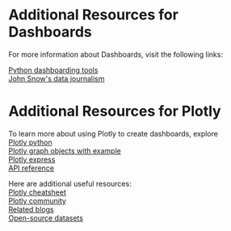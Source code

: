 # Additional Resources for Dashboards
For more information about Dashboards, visit the following links:

[Python dashboarding tools](https://pyviz.org/dashboarding/) </br>
[John Snow's data journalism](https://www.theguardian.com/news/datablog/2013/mar/15/john-snow-cholera-map)


# Additional Resources for Plotly
To learn more about using Plotly to create dashboards, explore </br>
[Plotly python](https://plotly.com/python/getting-started/)</br>
[Plotly graph objects with example](https://plotly.com/python/graph-objects/)</br>
[Plotly express](https://plotly.com/python/plotly-express/)</br>
[API reference](https://plotly.com/python-api-reference/)</br>

Here are additional useful resources:</br>
[Plotly cheatsheet](https://images.plot.ly/plotly-documentation/images/plotly_js_cheat_sheet.pdf)</br>
[Plotly community](https://community.plotly.com/c/plotly-python/5)</br>
[Related blogs](https://plotlygraphs.medium.com/)</br>
[Open-source datasets](https://developer.ibm.com/exchanges/data/)
